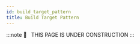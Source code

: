 ```yaml
---
id: build_target_pattern
title: Build Target Pattern
---
```


:::note
🚧   THIS PAGE IS UNDER CONSTRUCTION
:::
